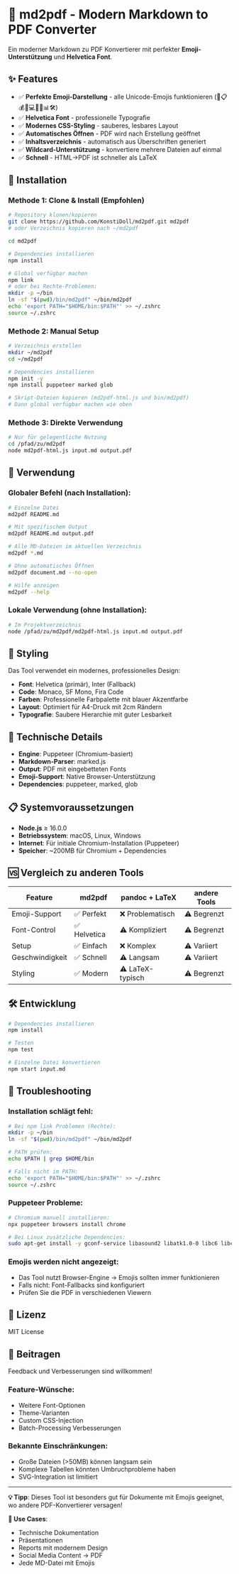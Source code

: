 # 📄 md2pdf - Modern Markdown to PDF Converter

Ein moderner Markdown zu PDF Konvertierer mit perfekter **Emoji-Unterstützung** und **Helvetica Font**.

## ✨ Features

- ✅ **Perfekte Emoji-Darstellung** - alle Unicode-Emojis funktionieren (🎯📋💰📢💻🎨🔄📊🛠️)
- ✅ **Helvetica Font** - professionelle Typografie
- ✅ **Modernes CSS-Styling** - sauberes, lesbares Layout
- ✅ **Automatisches Öffnen** - PDF wird nach Erstellung geöffnet
- ✅ **Inhaltsverzeichnis** - automatisch aus Überschriften generiert
- ✅ **Wildcard-Unterstützung** - konvertiere mehrere Dateien auf einmal
- ✅ **Schnell** - HTML→PDF ist schneller als LaTeX

## 🚀 Installation

### **Methode 1: Clone & Install (Empfohlen)**
```bash
# Repository klonen/kopieren
git clone https://github.com/KonstiDoll/md2pdf.git md2pdf
# oder Verzeichnis kopieren nach ~/md2pdf

cd md2pdf

# Dependencies installieren
npm install

# Global verfügbar machen
npm link
# oder bei Rechte-Problemen:
mkdir -p ~/bin
ln -sf "$(pwd)/bin/md2pdf" ~/bin/md2pdf
echo 'export PATH="$HOME/bin:$PATH"' >> ~/.zshrc
source ~/.zshrc
```

### **Methode 2: Manual Setup**
```bash
# Verzeichnis erstellen
mkdir ~/md2pdf
cd ~/md2pdf

# Dependencies installieren
npm init -y
npm install puppeteer marked glob

# Skript-Dateien kopieren (md2pdf-html.js und bin/md2pdf)
# Dann global verfügbar machen wie oben
```

### **Methode 3: Direkte Verwendung**
```bash
# Nur für gelegentliche Nutzung
cd /pfad/zu/md2pdf
node md2pdf-html.js input.md output.pdf
```

## 📖 Verwendung

### Globaler Befehl (nach Installation):
```bash
# Einzelne Datei
md2pdf README.md

# Mit spezifischem Output
md2pdf README.md output.pdf

# Alle MD-Dateien im aktuellen Verzeichnis
md2pdf *.md

# Ohne automatisches Öffnen
md2pdf document.md --no-open

# Hilfe anzeigen
md2pdf --help
```

### Lokale Verwendung (ohne Installation):
```bash
# Im Projektverzeichnis
node /pfad/zu/md2pdf/md2pdf-html.js input.md output.pdf
```

## 🎨 Styling

Das Tool verwendet ein modernes, professionelles Design:

- **Font**: Helvetica (primär), Inter (Fallback)
- **Code**: Monaco, SF Mono, Fira Code
- **Farben**: Professionelle Farbpalette mit blauer Akzentfarbe
- **Layout**: Optimiert für A4-Druck mit 2cm Rändern
- **Typografie**: Saubere Hierarchie mit guter Lesbarkeit

## 🔧 Technische Details

- **Engine**: Puppeteer (Chromium-basiert)
- **Markdown-Parser**: marked.js
- **Output**: PDF mit eingebetteten Fonts
- **Emoji-Support**: Native Browser-Unterstützung
- **Dependencies**: puppeteer, marked, glob

## 📋 Systemvoraussetzungen

- **Node.js** ≥ 16.0.0
- **Betriebssystem**: macOS, Linux, Windows
- **Internet**: Für initiale Chromium-Installation (Puppeteer)
- **Speicher**: ~200MB für Chromium + Dependencies

## 🆚 Vergleich zu anderen Tools

| Feature | md2pdf | pandoc + LaTeX | andere Tools |
|---------|--------|----------------|--------------|
| Emoji-Support | ✅ Perfekt | ❌ Problematisch | ⚠️ Begrenzt |
| Font-Control | ✅ Helvetica | ⚠️ Kompliziert | ⚠️ Begrenzt |
| Setup | ✅ Einfach | ❌ Komplex | ⚠️ Variiert |
| Geschwindigkeit | ✅ Schnell | ⚠️ Langsam | ⚠️ Variiert |
| Styling | ✅ Modern | ⚠️ LaTeX-typisch | ⚠️ Begrenzt |

## 🛠️ Entwicklung

```bash
# Dependencies installieren
npm install

# Testen
npm test

# Einzelne Datei konvertieren
npm start input.md
```

## 🚨 Troubleshooting

### Installation schlägt fehl:
```bash
# Bei npm link Problemen (Rechte):
mkdir -p ~/bin
ln -sf "$(pwd)/bin/md2pdf" ~/bin/md2pdf

# PATH prüfen:
echo $PATH | grep $HOME/bin

# Falls nicht im PATH:
echo 'export PATH="$HOME/bin:$PATH"' >> ~/.zshrc
source ~/.zshrc
```

### Puppeteer Probleme:
```bash
# Chromium manuell installieren:
npx puppeteer browsers install chrome

# Bei Linux zusätzliche Dependencies:
sudo apt-get install -y gconf-service libasound2 libatk1.0-0 libc6 libcairo2 libcups2 libdbus-1-3 libexpat1 libfontconfig1 libgcc1 libgconf-2-4 libgdk-pixbuf2.0-0 libglib2.0-0 libgtk-3-0 libnspr4 libpango-1.0-0 libpangocairo-1.0-0 libstdc++6 libx11-6 libx11-xcb1 libxcb1 libxcomposite1 libxcursor1 libxdamage1 libxext6 libxfixes3 libxi6 libxrandr2 libxrender1 libxss1 libxtst6 ca-certificates fonts-liberation libappindicator1 libnss3 lsb-release xdg-utils wget
```

### Emojis werden nicht angezeigt:
- Das Tool nutzt Browser-Engine → Emojis sollten immer funktionieren
- Falls nicht: Font-Fallbacks sind konfiguriert
- Prüfen Sie die PDF in verschiedenen Viewern

## 📝 Lizenz

MIT License

## 🤝 Beitragen

Feedback und Verbesserungen sind willkommen!

### Feature-Wünsche:
- Weitere Font-Optionen
- Theme-Varianten
- Custom CSS-Injection
- Batch-Processing Verbesserungen

### Bekannte Einschränkungen:
- Große Dateien (>50MB) können langsam sein
- Komplexe Tabellen könnten Umbruchprobleme haben
- SVG-Integration ist limitiert

---

**💡 Tipp**: Dieses Tool ist besonders gut für Dokumente mit Emojis geeignet, wo andere PDF-Konvertierer versagen!

**🎯 Use Cases**: 
- Technische Dokumentation
- Präsentationen 
- Reports mit modernem Design
- Social Media Content → PDF
- Jede MD-Datei mit Emojis 